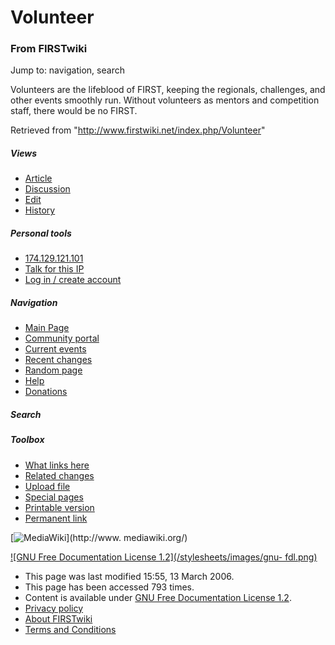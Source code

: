 # Volunteer

### From FIRSTwiki

Jump to: navigation, search

Volunteers are the lifeblood of FIRST, keeping the regionals, challenges, and
other events smoothly run. Without volunteers as mentors and competition
staff, there would be no FIRST.

Retrieved from "<http://www.firstwiki.net/index.php/Volunteer>"

##### Views

  * [Article](/index.php/Volunteer)
  * [Discussion](/index.php?title=Talk:Volunteer&action=edit)
  * [Edit](/index.php?title=Volunteer&action=edit)
  * [History](/index.php?title=Volunteer&action=history)

##### Personal tools

  * [174.129.121.101](/index.php/User:174.129.121.101)
  * [Talk for this IP](/index.php/User_talk:174.129.121.101)
  * [Log in / create account](/index.php?title=Special:Userlogin&returnto=Volunteer)

[](/index.php/Main_Page "Main Page" )

##### Navigation

  * [Main Page](/index.php/Main_Page)
  * [Community portal](/index.php/FIRSTwiki:Community_portal)
  * [Current events](/index.php/Current_events)
  * [Recent changes](/index.php/Special:Recentchanges)
  * [Random page](/index.php/Special:Random)
  * [Help](/index.php/FIRSTwiki:Help)
  * [Donations](/index.php/FIRSTwiki:Site_support)

##### Search



##### Toolbox

  * [What links here](/index.php/Special:Whatlinkshere/Volunteer)
  * [Related changes](/index.php/Special:Recentchangeslinked/Volunteer)
  * [Upload file](/index.php/Special:Upload)
  * [Special pages](/index.php/Special:Specialpages)
  * [Printable version](/index.php?title=Volunteer&printable=yes)
  * [Permanent link](/index.php?title=Volunteer&oldid=44705)

[![MediaWiki](/skins/common/images/poweredby_mediawiki_88x31.png)](http://www.
mediawiki.org/)

[![GNU Free Documentation License 1.2](/stylesheets/images/gnu-
fdl.png)](http://www.gnu.org/copyleft/fdl.html)

  * This page was last modified 15:55, 13 March 2006.
  * This page has been accessed 793 times.
  * Content is available under [GNU Free Documentation License 1.2](http://www.gnu.org/copyleft/fdl.html "http://www.gnu.org/copyleft/fdl.html" ).
  * [Privacy policy](/index.php/FIRSTwiki:Privacy_policy "FIRSTwiki:Privacy policy" )
  * [About FIRSTwiki](/index.php/FIRSTwiki:About "FIRSTwiki:About" )
  * [Terms and Conditions](/index.php/FIRSTwiki:Terms_and_conditions "FIRSTwiki:Terms and conditions" )

